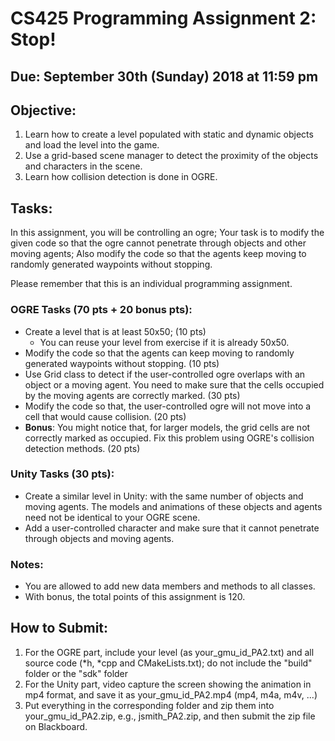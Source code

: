 # CS425 Programming Assignment 2: Stop!

## Due: September 30th (Sunday) 2018 at 11:59 pm

## Objective:

1. Learn how to create a level populated with static and dynamic objects and load the level into the game.
2. Use a grid-based scene manager to detect the proximity of the objects and characters in the scene. 
3. Learn how collision detection is done in OGRE. 

## Tasks:

In this assignment, you will be controlling an ogre; Your task is to
modify the given code so that the ogre cannot penetrate through objects and other moving agents;
Also modify the code so that the agents keep moving to randomly generated waypoints without stopping. 

Please remember that this is an individual programming assignment. 

### OGRE Tasks (70 pts + 20 bonus pts):

- Create a level that is at least 50x50; (10 pts)
  - You can reuse your level from exercise if it is already 50x50.
- Modify the code so that the agents can keep moving to randomly generated waypoints without stopping. (10 pts)
- Use Grid class to detect if the user-controlled ogre overlaps with an object or a moving agent. You need to make sure that the cells occupied by the moving agents are correctly marked. (30 pts)
- Modify the code so that, the user-controlled ogre will not move into a cell that would cause collision. (20 pts)
- **Bonus**: You might notice that, for larger models, the grid cells are not correctly marked as occupied. Fix this problem using OGRE's collision detection methods. (20 pts)

### Unity Tasks (30 pts):
- Create a similar level in Unity: with the same number of objects and moving agents. The models and animations of these objects and agents need not be identical to your OGRE scene.
- Add a user-controlled character and make sure that it cannot penetrate through objects and moving agents. 

### Notes:
- You are allowed to add new data members and methods to all classes. 
- With bonus, the total points of this assignment is 120.

## How to Submit:
1. For the OGRE part, include your level (as your_gmu_id_PA2.txt) and all source code (*h, *cpp and CMakeLists.txt);  do not include the "build" folder  or the "sdk" folder
2. For the Unity part, video capture the screen showing the animation in mp4 format, and save it as your_gmu_id_PA2.mp4 (mp4, m4a, m4v, ...) 
3. Put everything in the corresponding folder and zip them into your_gmu_id_PA2.zip, e.g., jsmith_PA2.zip, and then submit the zip file on Blackboard.
